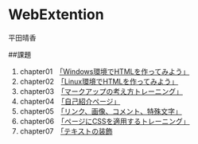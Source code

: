 # WebExtention
平田晴香

##課題
1. chapter01　[「Windows環境でHTMLを作ってみよう」](https://github.com/n20022/WebExtention/tree/master/chapter01/ch01-firsthtml-win.html)
2. chapter02　[「Linux環境でHTMLを作ってみよう」](https://github.com/n20022/WebExtention/tree/master/chapter02/ch02-firsthml-linux.html)
3. chapter03　[「マークアップの考え方トレーニング」](https://github.com/n20022/WebExtention/tree/master/chapter03/ch03-markuptag1.html)
4. chapter04　[「自己紹介ページ」](https://github.com/n20022/WebExtention/tree/master/chapter04/ch04-markuptag1.html)
5. chapter05　[「リンク、画像、コメント、特殊文字」](https://github.com/n20022/WebExtention/tree/master/chapter05/ch05-markuptag2.html)
6. chapter06　[「ページにCSSを適用するトレーニング」](https://github.com/n20022/WebExtention/tree/master/chapter06/index.html)
7. chapter07　[「テキストの装飾](https://github.com/n20022/WebExtention/tree/master/chapter07/ch07-fontsytle.html)

